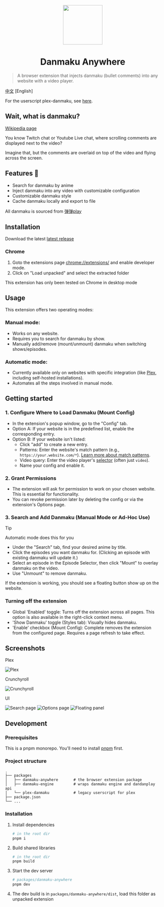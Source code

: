 <div align="center">
  <img width="128" height="128" src="./assets/logo.png">
  <h1>
    Danmaku Anywhere
  </h1>
</div>

> A browser extension that injects danmaku (bullet comments) into any website with a video player.

[中文](./README.md) [English]

For the userscript plex-danmaku, see [here](./packages/plex-danmaku).

## Wait, what is danmaku?

[Wikipedia page](https://en.wikipedia.org/wiki/Danmaku_subtitling)

You know Twitch chat or Youtube Live chat, where scrolling comments are displayed next to the video?

Imagine that, but the comments are overlaid on top of the video and flying across the screen.

## Features 🚧

- Search for danmaku by anime
- Inject danmaku into any video with customizable configuration
- Customizable danmaku style
- Cache danmaku locally and export to file

All danmaku is sourced from [弹弹play](https://www.dandanplay.com/)

## Installation

Download the latest [latest release](https://github.com/Mr-Quin/danmaku-anywhere/releases/latest)

### Chrome

1. Goto the extensions page [chrome://extensions/](chrome://extensions/) and enable developer mode.
2. Click on "Load unpacked" and select the extracted folder

This extension has only been tested on Chrome in desktop mode

## Usage

This extension offers two operating modes:

### Manual mode:

- Works on any website.
- Requires you to search for danmaku by show.
- Manually add/remove (mount/unmount) danmaku when switching shows/episodes.

### Automatic mode:

- Currently available only on websites with specific integration (like [Plex](https://www.plex.tv/), including self-hosted installations).
- Automates all the steps involved in manual mode.

## Getting started

### 1. Configure Where to Load Danmaku (Mount Config)

- In the extension's popup window, go to the "Config" tab.
- Option A: If your website is in the predefined list, enable the corresponding entry.
- Option B: If your website isn't listed:
  - Click "add" to create a new entry.
  - Patterns: Enter the website's match pattern (e.g., `https://your.website.com/*`). [Learn more about match patterns](https://developer.mozilla.org/en-US/docs/Mozilla/Add-ons/WebExtensions/Match_patterns).
  - Video query: Enter the video player's [selector](https://developer.mozilla.org/en-US/docs/Web/API/Document/querySelector) (often just `video`).
  - Name your config and enable it.

### 2. Grant Permissions

- The extension will ask for permission to work on your chosen website. This is essential for functionality.
- You can revoke permission later by deleting the config or via the extension's Options page.

### 3. Search and Add Danmaku (Manual Mode or Ad-Hoc Use)

> [!TIP]
> Automatic mode does this for you

- Under the "Search" tab, find your desired anime by title.
- Click the episodes you want danmaku for. (Clicking an episode with existing danmaku will update it.)
- Select an episode in the Episode Selector, then click "Mount" to overlay danmaku on the video.
- Use "Unmount" to remove danmaku.

If the extension is working, you should see a floating button show up on the website.

### Turning off the extension

- Global 'Enabled' toggle: Turns off the extension across all pages. This option is also available in the right-click context menu.
- 'Show Danmaku' toggle (Styles tab): Visually hides danmaku.
- 'Enable' checkbox (Mount Config): Complete removes the extension from the configured page. Requires a page refresh to take effect.

## Screenshots

Plex

![Plex](./assets/danmaku_plex.png)

Crunchyroll

![Crunchyroll](./assets/danmaku_crunchyroll.png)

UI

![Search page](./assets/danmaku_search_page.png)
![Options page](./assets/danmaku_options_page.png)
![Floating panel](./assets/danmaku_floating_dialogue.png)

## Development

### Prerequisites

This is a pnpm monorepo. You'll need to install [pnpm](https://pnpm.io/installation) first.

### Project structure

```
.
├── packages
│   ├── danmaku-anywhere       # the browser extension package
│   ├── danmaku-engine         # wraps danmaku engine and dandanplay api
│   └── plex-danmaku           # legacy userscript for plex
├── package.json
└── ...
```

### Installation

1. Install dependencies

   ```bash
   # in the root dir
   pnpm i
   ```

2. Build shared libraries

   ```bash
   # in the root dir
   pnpm build
   ```

3. Start the dev server

   ```bash
   # packages/danmaku-anywhere
   pnpm dev
   ```

4. The dev build is in `packages/danmaku-anywhere/dist`, load this folder as unpacked extension
